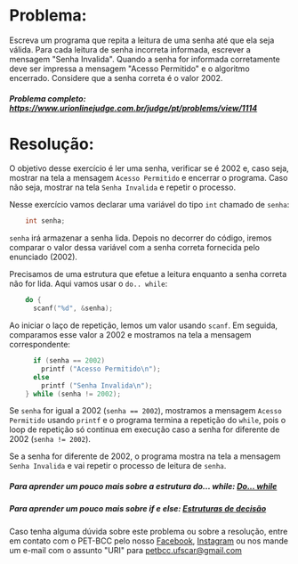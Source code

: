 # Problema:

Escreva um programa que repita a leitura de uma senha até que ela seja válida. Para cada leitura de senha incorreta informada, escrever a mensagem "Senha Invalida". Quando a senha for informada corretamente deve ser impressa a mensagem "Acesso Permitido" e o algoritmo encerrado. Considere que a senha correta é o valor 2002.

##### Problema completo: https://www.urionlinejudge.com.br/judge/pt/problems/view/1114

# Resolução:

O objetivo desse exercício é ler uma senha, verificar se é 2002 e, caso seja, mostrar na tela a mensagem `Acesso Permitido` e encerrar o programa. Caso não seja, mostrar na tela `Senha Invalida` e repetir o processo. 

Nesse exercício vamos declarar uma variável do tipo `int` chamado de `senha`:
```c
    int senha;
```
`senha` irá armazenar a senha lida. Depois no decorrer do código, iremos comparar o valor dessa variável com a senha correta fornecida pelo enunciado (2002).

Precisamos de uma estrutura que efetue a leitura enquanto a senha correta não for lida. Aqui vamos usar o `do.. while`:
```c
    do {
      scanf("%d", &senha);
```
Ao iniciar o laço de repetição, lemos um valor usando `scanf`. Em seguida, comparamos esse valor a 2002 e mostramos na tela a mensagem correspondente:
```c
      if (senha == 2002)
        printf ("Acesso Permitido\n");
      else
        printf ("Senha Invalida\n");
    } while (senha != 2002);
```
Se `senha` for igual a 2002 (`senha == 2002`), mostramos a mensagem `Acesso Permitido` usando `printf` e o programa termina a repetição do `while`, pois o loop de repetição só continua em execução caso a senha for diferente de 2002 (`senha != 2002`).

Se a senha for diferente de 2002, o programa mostra na tela a mensagem `Senha Invalida` e vai repetir o processo de leitura de `senha`.

##### Para aprender um pouco mais sobre a estrutura do... while: [Do... while](http://linguagemc.com.br/comando-do-while/)
##### Para aprender um pouco mais sobre if e else: [Estruturas de decisão](http://linguagemc.com.br/estrutura-de-decisao-if-em-linguagem-c/)

Caso tenha alguma dúvida sobre este problema ou sobre a resolução, entre em contato com o PET-BCC pelo nosso
[Facebook](https://www.facebook.com/petbcc/),
[Instagram](https://www.instagram.com/petbcc.ufscar/)
ou nos mande um e-mail com o assunto "URI" para  petbcc.ufscar@gmail.com
